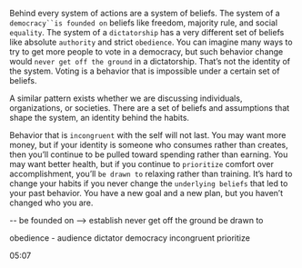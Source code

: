 Behind every system of actions are a system of beliefs. The system
of a `democracy``is founded on` beliefs like freedom, majority rule, and
social `equality`. The system of a `dictatorship` has a very different set of
beliefs like absolute `authority` and strict `obedience`. You can imagine
many ways to try to get more people to vote in a democracy, but such
behavior change would `never get off the ground` in a dictatorship.
That’s not the identity of the system. Voting is a behavior that is
impossible under a certain set of beliefs.

A similar pattern exists whether we are discussing individuals,
organizations, or societies. There are a set of beliefs and assumptions
that shape the system, an identity behind the habits.

Behavior that is `incongruent` with the self will not last. You may
want more money, but if your identity is someone who consumes
rather than creates, then you’ll continue to be pulled toward spending
rather than earning. You may want better health, but if you continue
to `prioritize` comfort over accomplishment, you’ll `be drawn to` relaxing
rather than training. It’s hard to change your habits if you never
change the `underlying beliefs` that led to your past behavior. You have
a new goal and a new plan, but you haven’t changed who you are.

--
be founded on --> establish
never get off the ground
be drawn to

obedience - audience
dictator
democracy
incongruent
prioritize


05:07
